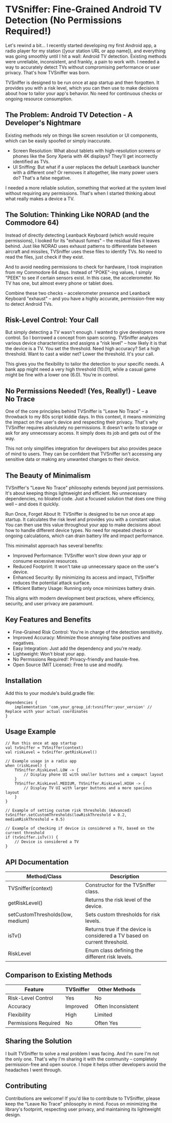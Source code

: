 # TVSniffer: Fine-Grained Android TV Detection (No Permissions Required!)

Let's rewind a bit... I recently started developing my first Android app, a radio player for my station ([your station URL or app name]), and everything was going smoothly until I hit a wall:  Android TV detection.  Existing methods were unreliable, inconsistent, and frankly, a pain to work with.  I needed a way to accurately detect TVs without compromising performance or user privacy.  That's how TVSniffer was born.

TVSniffer is designed to be run once at app startup and then forgotten.  It provides you with a risk level, which you can then use to make decisions about how to tailor your app's behavior.  No need for continuous checks or ongoing resource consumption.

## The Problem: Android TV Detection - A Developer's Nightmare

Existing methods rely on things like screen resolution or UI components, which can be easily spoofed or simply inaccurate.  

* Screen Resolution:  What about tablets with high-resolution screens or phones like the Sony Xperia with 4K displays?  They'll get incorrectly identified as TVs.
* UI Sniffing:  But what if a user replaces the default Leanback launcher with a different one?  Or removes it altogether, like many power users do?  That's a false negative.

I needed a more reliable solution, something that worked at the system level without requiring any permissions.  That's when I started thinking about what really makes a device a TV.

## The Solution:  Thinking Like NORAD (and the Commodore 64)

Instead of directly detecting Leanback Keyboard (which would require permissions), I looked for its "exhaust fumes" – the residual files it leaves behind.  Just like NORAD uses exhaust patterns to differentiate between aircraft and missiles, TVSniffer uses these files to identify TVs.  No need to read the files, just check if they exist.

And to avoid needing permissions to check for hardware, I took inspiration from my Commodore 64 days.  Instead of "POKE"-ing values, I simply "PEEK" to see if certain sensors exist.  In this case, the accelerometer.  No TV has one, but almost every phone or tablet does.

Combine these two checks – accelerometer presence and Leanback Keyboard "exhaust" – and you have a highly accurate, permission-free way to detect Android TVs.

## Risk-Level Control: Your Call

But simply detecting a TV wasn't enough.  I wanted to give developers more control.  So I borrowed a concept from spam scoring.  TVSniffer analyzes various device characteristics and assigns a "risk level" – how likely it is that the device is a TV.  You set the threshold.  Need high accuracy?  Set a high threshold.  Want to cast a wider net?  Lower the threshold.  It's your call.

This gives you the flexibility to tailor the detection to your specific needs.  A bank app might need a very high threshold (10.0!), while a casual game might be fine with a lower one (6.0).  You're in control.

## No Permissions Needed! (Yes, Really!) - Leave No Trace

One of the core principles behind TVSniffer is "Leave No Trace" – a throwback to my 80s script kiddie days.  In this context, it means minimizing the impact on the user's device and respecting their privacy.  That's why TVSniffer requires absolutely no permissions.  It doesn't write to storage or ask for any unnecessary access.  It simply does its job and gets out of the way.

This not only simplifies integration for developers but also provides peace of mind to users.  They can be confident that TVSniffer isn't accessing any sensitive data or making any unwanted changes to their device.

## The Beauty of Minimalism

TVSniffer's "Leave No Trace" philosophy extends beyond just permissions.  It's about keeping things lightweight and efficient.  No unnecessary dependencies, no bloated code.  Just a focused solution that does one thing well – and does it quickly.

Run Once, Forget About It:  TVSniffer is designed to be run once at app startup.  It calculates the risk level and provides you with a constant value.  You can then use this value throughout your app to make decisions about how to handle different device types.  No need for repeated checks or ongoing calculations, which can drain battery life and impact performance.

This minimalist approach has several benefits:

* Improved Performance:  TVSniffer won't slow down your app or consume excessive resources.
* Reduced Footprint:  It won't take up unnecessary space on the user's device.
* Enhanced Security:  By minimizing its access and impact, TVSniffer reduces the potential attack surface.
* Efficient Battery Usage:  Running only once minimizes battery drain.

This aligns with modern development best practices, where efficiency, security, and user privacy are paramount.

## Key Features and Benefits

* Fine-Grained Risk Control:  You're in charge of the detection sensitivity.
* Improved Accuracy:  Minimize those annoying false positives and negatives.
* Easy Integration:  Just add the dependency and you're ready.
* Lightweight:  Won't bloat your app.
* No Permissions Required!:  Privacy-friendly and hassle-free.
* Open Source (MIT License):  Free to use and modify.

## Installation

Add this to your module's build.gradle file:
```
dependencies {
    implementation 'com.your_group_id:tvsniffer:your_version' // Replace with your actual coordinates
}
```
## Usage Example
```
// Run this once at app startup
val tvSniffer = TVSniffer(context)
val riskLevel = tvSniffer.getRiskLevel()

// Example usage in a radio app
when (riskLevel) {
    TVSniffer.RiskLevel.LOW -> {
        // Display phone UI with smaller buttons and a compact layout
    }
    TVSniffer.RiskLevel.MEDIUM, TVSniffer.RiskLevel.HIGH -> {
        // Display TV UI with larger buttons and a more spacious layout
    }
}

// Example of setting custom risk thresholds (Advanced)
tvSniffer.setCustomThresholds(lowRiskThreshold = 0.2, mediumRiskThreshold = 0.5)

// Example of checking if device is considered a TV, based on the current threshold
if (tvSniffer.isTv()) {
    // Device is considered a TV
}
```
## API Documentation

| Method/Class        | Description                                       |
|---------------------|---------------------------------------------------|
| TVSniffer(context) | Constructor for the TVSniffer class.              |
| getRiskLevel()    | Returns the risk level of the device.            |
| setCustomThresholds(low, medium) | Sets custom thresholds for risk levels. |
| isTv()            | Returns true if the device is considered a TV based on current threshold. |
| RiskLevel        | Enum class defining the different risk levels.  |


## Comparison to Existing Methods

| Feature           | TVSniffer              | Other Methods           |
|-------------------|-----------------------|------------------------|
| Risk-Level Control | Yes                   | No                     |
| Accuracy          | Improved              | Often Inconsistent     |
| Flexibility       | High                  | Limited                 |
| Permissions Required | No                    | Often Yes              |

## Sharing the Solution

I built TVSniffer to solve a real problem I was facing.  And I'm sure I'm not the only one.  That's why I'm sharing it with the community – completely permission-free and open source.  I hope it helps other developers avoid the headaches I went through.

## Contributing

Contributions are welcome!  If you'd like to contribute to TVSniffer, please keep the "Leave No Trace" philosophy in mind.  Focus on minimizing the library's footprint, respecting user privacy, and maintaining its lightweight design. 
